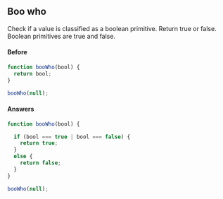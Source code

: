 ## Boo who

Check if a value is classified as a boolean primitive. Return true or false.
Boolean primitives are true and false.

#### Before

```javascript
function booWho(bool) {
  return bool;
}

booWho(null);
```

#### Answers

```javascript
function booWho(bool) {

  if (bool === true | bool === false) {
    return true;
  }
  else {
    return false;
  }
}

booWho(null);

```